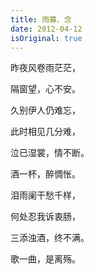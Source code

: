 ```yaml
---
title: 雨幕、念
date: 2012-04-12
isOriginal: true
---
```


昨夜风卷雨茫茫，

隔窗望，心不安。

久别伊人仍难忘，

此时相见几分难，

泣已湿裳，情不断。

酒一杯，醉惆怅。

泪雨阑干愁千样，

何处忍我诉衷肠，

三添浊酒，终不满。

歌一曲，是离殇。
